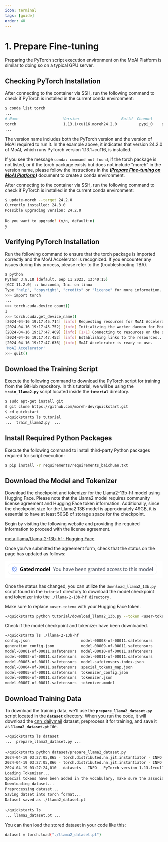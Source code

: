```yaml
---
icon: terminal
tags: [guide]
order: 40
---
```


# 1. Prepare Fine-tuning

Preparing the PyTorch script execution environment on the MoAI Platform is similar to doing so on a typical GPU server.

## Checking PyTorch Installation

After connecting to the container via SSH, run the following command to check if PyTorch is installed in the current conda environment:

```bash
$ conda list torch
...
# Name                    Version                   Build  Channel
torch                     1.13.1+cu116.moreh24.2.0          pypi_0    pypi
...
```

The version name includes both the PyTorch version and the version of MoAI required to run it. In the example above, it indicates that version 24.2.0 of MoAI, which runs PyTorch version 1.13.1+cu116, is installed.

If you see the message `conda: command not found`, if the torch package is not listed, or if the torch package exists but does not include "moreh" in the version name, please follow the instructions in the ***([Prepare Fine-tuning on MoAI Platform](/Supported_Documents/Prepare_Fine_tuning_MoAI.md))*** document to create a conda environment.

After connecting to the container via SSH, run the following command to check if PyTorch is installed in the current conda environment:

```bash
$ update-moreh --target 24.2.0
Currently installed: 24.3.0
Possible upgrading version: 24.2.0

Do you want to upgrade? (y/n, default:n)
y
```

## Verifying PyTorch Installation

Run the following command to ensure that the torch package is imported correctly and the MoAI Accelerator is recognized. If you encounter any issues during this process, please refer to the  (troubleshooting TBA).

```bash
$ python
Python 3.8.18 (default, Sep 11 2023, 13:40:15)
[GCC 11.2.0] :: Anaconda, Inc. on linux
Type "help", "copyright", "credits" or "license" for more information.
>>> import torch
...
>>> torch.cuda.device_count()
1
>>> torch.cuda.get_device_name()
[2024-04-16 19:17:45.714] [info] Requesting resources for MoAI Accelerator from the server...
[2024-04-16 19:17:45.752] [info] Initializing the worker daemon for MoAI Accelerator
[2024-04-16 19:17:47.409] [info] [1/1] Connecting to resources on the server (192.168.110.00:24158)...
[2024-04-16 19:17:47.452] [info] Establishing links to the resources...
[2024-04-16 19:17:47.636] [info] MoAI Accelerator is ready to use.
'MoAI Accelerator'
>>> quit()
```


## Download the Training Script

Execute the following command to download the PyTorch script for training from the GitHub repository. In this tutorial, we will be using the **`train_llama2.py`** script located inside the **`tutorial`** directory.

```bash
$ sudo apt-get install git
$ git clone https://github.com/moreh-dev/quickstart.git
$ cd quickstart
~/quickstart$ ls tutorial
...  train_llama2.py  ...
```

## Install Required Python Packages

Execute the following command to install third-party Python packages required for script execution:

```bash
$ pip install -r requirements/requirements_baichuan.txt
```

## Download the Model and Tokenizer

Download the checkpoint and tokenizer for the Llama2-13b-hf model using Hugging Face. Please note that the Llama2 model requires community license agreement and Hugging Face token information. Additionally, since the checkpoint size for the Llama2 13B model is approximately 49GB, it is essential to have at least 50GB of storage space for the checkpoint.

Begin by visiting the following website and providing the required information to proceed with the license agreement.

[meta-llama/Llama-2-13b-hf · Hugging Face](https://huggingface.co/meta-llama/Llama-2-13b-hf)

Once you've submitted the agreement form, check that the status on the page has updated as follows:

![](alert.png)

Once the status has changed, you can utilize the `download_llama2_13b.py` script found in the `tutorial` directory to download the model checkpoint and tokenizer into the `./llama-2-13b-hf directory.`

Make sure to replace `<user-token>` with your Hugging Face token.

```bash
~/quickstart$ python tutorial/download_llama2_13b.py --token <user-token>
```

Check if the model checkpoint and tokenizer have been downloaded.

```bash
~/quickstart$ ls ./llama-2-13b-hf
config.json                       model-00008-of-00011.safetensors
generation_config.json            model-00009-of-00011.safetensors
model-00001-of-00011.safetensors  model-00010-of-00011.safetensors
model-00002-of-00011.safetensors  model-00011-of-00011.safetensors
model-00003-of-00011.safetensors  model.safetensors.index.json
model-00004-of-00011.safetensors  special_tokens_map.json
model-00005-of-00011.safetensors  tokenizer_config.json
model-00006-of-00011.safetensors  tokenizer.json
model-00007-of-00011.safetensors  tokenizer.model
```

## Download Training Data

To download the training data, we'll use the **`prepare_llama2_dataset.py`** script located in the **`dataset`** directory. When you run the code, it will download the [cnn_dailymail](https://huggingface.co/datasets/cnn_dailymail) dataset, preprocess it for training, and save it as **`llama2_dataset.pt`** file.

```bash
~/quickstart$ ls dataset
...  prepare_llama2_dataset.py ...

~/quickstart$ python dataset/prepare_llama2_dataset.py
2024-04-19 03:27:05,865 - torch.distributed.nn.jit.instantiator - INFO - Created a temporary directory at /tmp/tmpjkaqeu3r
2024-04-19 03:27:05,866 - torch.distributed.nn.jit.instantiator - INFO - Writing /tmp/tmpjkaqeu3r/_remote_module_non_scriptable.py
2024-04-19 03:27:24,010 - datasets - INFO - PyTorch version 1.13.1+cu116.moreh24.2.0 available.
Loading Tokenizer...
Special tokens have been added in the vocabulary, make sure the associated word embeddings are fine-tuned or trained.
Downloading dataset...
Preprocessing dataset...
Saving datset into torch format...
Dataset saved as ./llama2_dataset.pt

~/quickstart$ ls
... llama2_dataset.pt ...
```

You can then load the stored dataset in your code like this:

```bash
dataset = torch.load("./llama2_dataset.pt")
```